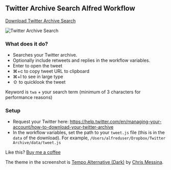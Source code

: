 ## Twitter Archive Search Alfred Workflow

[Download Twitter Archive Search](https://github.com/rknightuk/alfred-workflows/raw/main/workflows/twitter-archive-search/twitter-archive-search.alfredworkflow)

![Twitter Archive Search](src/screenshot.png)

### What does it do?

- Searches your Twitter archive.
- Optionally include retweets and replies in the workflow variables.
- Enter to open the tweet
- ⌘+c to copy tweet URL to clipboard
- ⌘+l to see in large type
- ⇧ to quicklook the tweet

Keyword is `twa` + your search term (minimum of 3 characters for performance reasons)

### Setup

- Request your Twitter here: https://help.twitter.com/en/managing-your-account/how-to-download-your-twitter-archive
- In the workflow variables, set the path to your `tweet.js` file (this is in the `data` of the download). For example, `/Users/alfreduser/Dropbox/Twitter Archive/data/tweet.js`

Like this? [Buy me a coffee](https://monzo.me/robbknight)

The theme in the screenshot is [Tempo Alternative (Dark)](https://github.com/chrismessina/alfred-theme-tempo#tempo-alternative-dark) by [Chris Messina](https://github.com/chrismessina).
